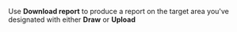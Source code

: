 Use **Download report** to produce a report on the target area you've designated
with either **Draw** or **Upload**